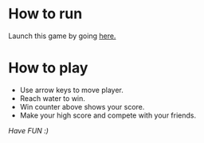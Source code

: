 How to run
===============================

Launch this game by going [here.](https://ceoatbetrworld.github.io/game/)

How to play
===============================

* Use arrow keys to move player.
* Reach water to win.
* Win counter above shows your score.
* Make your high score and compete with your friends.

_Have FUN :)_